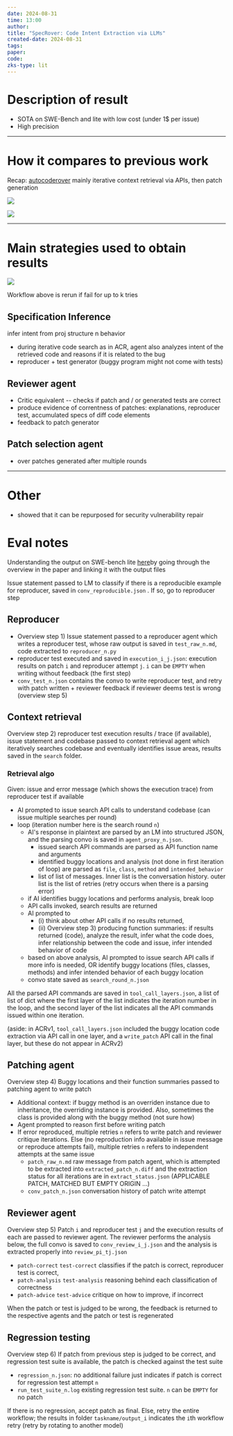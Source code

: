 ```yaml
---
date: 2024-08-31
time: 13:00
author: 
title: "SpecRover: Code Intent Extraction via LLMs"
created-date: 2024-08-31
tags: 
paper: 
code: 
zks-type: lit
---
```

# Description of result
- SOTA on SWE-Bench and lite with low cost (under 1$ per issue)
- High precision

---
# How it compares to previous work
Recap: [autocoderover](autocoderover.md) mainly iterative context retrieval via APIs, then patch generation

![](assets/Pasted%20image%2020240831154725.png)

![](assets/Pasted%20image%2020240831154821.png)

---
# Main strategies used to obtain results
![](assets/Pasted%20image%2020240831154632.png)

Workflow above is rerun if fail for up to k tries
## Specification Inference
infer intent from proj structure n behavior
- during iterative code search as in ACR, agent also analyzes intent of the retrieved code and reasons if it is related to the bug
- reproducer + test generator (buggy program might not come with tests)

## Reviewer agent
- Critic equivalent -- checks if patch and / or generated tests are correct
- produce evidence of correntness of patches: explanations, reproducer test, accumulated specs of diff code elements
- feedback to patch generator

## Patch selection agent
- over patches generated after multiple rounds

---

# Other
- showed that it can be repurposed for security vulnerability repair

# Eval notes
Understanding the output on SWE-bench lite [here](https://github.com/swe-bench/experiments/tree/main/evaluation/lite/20240621_autocoderover-v20240620/trajs)by going through the overview in the paper and linking it with the output files


Issue statement passed to LM to classify if there is a reproducible example for reproducer, saved in `conv_reproducible.json` . If so, go to reproducer step
## Reproducer
- Overview step 1) Issue statement passed to a reproducer agent which writes a reproducer test, whose raw output is saved in `test_raw_n.md`, code extracted to `reproducer_n.py`
- reproducer test executed and saved in `execution_i_j.json`: execution results on patch `i` and reproducer attempt `j`. `i` can be `EMPTY` when writing without feedback (the first step)
- `conv_test_n.json` contains the convo to write reproducer test, and retry with patch written + reviewer feedback if reviewer deems test is wrong (overview step 5)
## Context retrieval
Overview step 2) reproducer test execution results / trace (if available), issue statement and codebase passed to context retrieval agent which iteratively searches codebase and eventually identifies issue areas, results saved in the `search` folder.


### Retrieval algo
Given: issue and error message (which shows the execution trace) from reproducer test if available
- AI prompted to issue search API calls to understand codebase (can issue multiple searches per round)
- loop (iteration number here is the search round `n`)
	- AI's response in plaintext are parsed by an LM into structured JSON, and the parsing convo is saved in `agent_proxy_n.json`. 
		- issued search API commands are parsed as API function name and arguments
		- identified buggy locations and analysis (not done in first iteration of loop) are parsed as `file`, `class`, `method` and `intended_behavior`
		- list of list of messages. Inner list is the conversation history. outer list is the list of retries (retry occurs when there is a parsing error)
	- if AI identifies buggy locations and performs analysis, break loop
	- API calls invoked, search results are returned
	- AI prompted to 
		- (i) think about other API calls if no results returned, 
		- (ii) Overview step 3) producing function summaries: if results returned (code), analyze the result, infer what the code does, infer relationship between the code and issue, infer intended behavior of code
	- based on above analysis, AI prompted to issue search API calls if more info is needed, OR identify buggy locations (files, classes, methods) and infer intended behavior of each buggy location
	- convo state saved as `search_round_n.json`

All the parsed API commands are saved in `tool_call_layers.json`, a list of list of dict where the first layer of the list indicates the iteration number in the loop, and the second layer of the list indicates all the API commands issued within one iteration. 

(aside: in ACRv1, `tool_call_layers.json` included the buggy location code extraction via API call in one layer, and a `write_patch` API call in the final layer, but these do not appear in ACRv2)

## Patching agent
Overview step 4) Buggy locations and their function summaries passed to patching agent to write patch
- Additional context: if buggy method is an overriden instance due to inheritance, the overriding instance is provided. Also, sometimes the class is provided along with the buggy method (not sure how)
- Agent prompted to reason first before writing patch
- If error reproduced, multiple retries `n` refers to write patch and reviewer critique iterations. Else (no reproduction info available in issue message or reproduce attempts fail), multiple retries `n` refers to independent attempts at the same issue
	- `patch_raw_n.md` raw message from patch agent, which is attempted to be extracted into `extracted_patch_n.diff` and the extraction status for all iterations are in `extract_status.json` (APPLICABLE PATCH, MATCHED BUT EMPTY ORIGIN ...)
	- `conv_patch_n.json` conversation history of patch write attempt

## Reviewer agent
Overview step 5) Patch `i` and reproducer test `j` and the execution results of each are passed to reviewer agent. The reviewer performs the analysis below, the full convo is saved to `conv_review_i_j.json` and the analysis is extracted properly into `review_pi_tj.json` 
- `patch-correct` `test-correct` classifies if the patch is correct, reproducer test is correct, 
- `patch-analysis` `test-analysis` reasoning behind each classification of correctness
- `patch-advice` `test-advice` critique on how to improve, if incorrect

When the patch or test is judged to be wrong, the feedback is returned to the respective agents and the patch or test is regenerated

## Regression testing
Overview step 6) If patch from previous step is judged to be correct, and regression test suite is available, the patch is checked against the test suite
- `regression_n.json`: no additional failure just indicates if patch is correct for regression test attempt `n`
- `run_test_suite_n.log` existing regression test suite. `n` can be `EMPTY` for no patch

If there is no regression, accept patch as final. Else, retry the entire workflow; the results in folder `taskname/output_i` indicates the `i`th workflow retry (retry by rotating to another model)